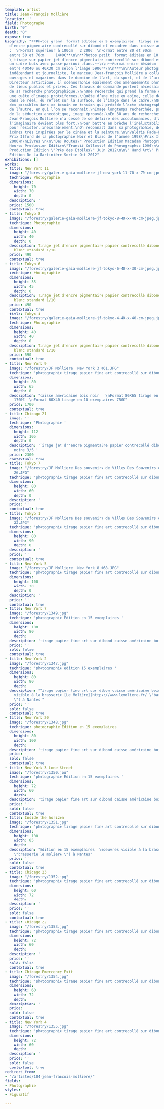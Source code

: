 ```yaml
---
template: artist
title: Jean-François Mollière
location: ''
field: Photographe
birth: "0"
death: "0"
expose: true
biography: "**Photos grand  format éditées en 5 exemplaires  tirage sur papier jet
  d'encre pigmentaire contrecollé sur dibond et encadrée dans caisse américaine bois
  :  \nFormat supérieur à 100cm   2 200€  \nFormat entre 80 et 90cm     1800€  \nFormat
  entre 50 et 70cm     1400€**\n\n**Photos petit  format éditées en 10 exemplaires
  \ tirage sur papier jet d'encre pigmentaire contrecollé sur dibond et encadrée dans
  un cadre bois avec passe-partout blanc.**\n\n**Format entre 60X40cm  750€  \nFormat
  entre 40X40 ou 40X30 cm selon l'image 590€**\n\n***\n\nAuteur photographe, reporter
  indépendant et journaliste, le manceau Jean-françois Mollière a collaboré à de nombreux
  ouvrages et magazines dans le domaine de l’art, du sport, et de l’architecture.
  Directeur artistique, il scénographie également des aménagements photographiques
  de lieux publics et privés. Ces travaux de commande portent nécessairement l’empreinte
  de sa recherche photographique.\n\nUne recherche qui prend la forme d’itinérances,
  une quête d’images protéiformes.\nQuête d’une mise en abîme, celle de la fiction
  dans le réel, du reflet sur la surface, de l’image dans le cadre.\nQuête du champ
  des possibles dans ce besoin en tension qui précède l’acte photographique.\nQuête
  de l’autre, en qui l’on se reconnaît.\nImage longtemps recherchée, passée au tamis
  de la séduction anecdotique, image éprouvée.\nEn 30 ans de recherches photographiques,
  Jean-François Mollière n’a cessé de se défaire des accoutumances, d’aller là où
  l’imaginaire devient plus fort.\nPour battre en brèche l’inéluctabilité de la finitude,
  pour résister, inexorablement.\nOn reconnaît dans sa photographie, des images, des
  icônes très inspirées par le cinéma et la peinture.\n\nValérie Fade-Py\n\nRécompenses:\n\nPremier
  Prix Ilford de la photographie Noir et Blanc de l'année 1998\nPrix Ilford 1996 et
  2000\n\nLivres:\n\n\"Des Routes\" Production Edition Macadam Photographies 1994\n\n\"24
  Heures Production Edition\"Transit Collectif de Photographes 1996\n\n\"Près de Etoiles\"
  Production Edition \"Près des Etoiles\" Juin 2012\n\n\" Hand Art\" Production FFHB
  Edition De La Martiniére Sortie Oct 2012"
exhibitions: []
works:
- title: New York 11
  image: "/forestry/galerie-gaia-molliere-jf-new-york-11-70-x-70-cm-jpeg.jpg"
  technique: Photographie
  dimensions:
    height: 70
    width: 70
    depth: 0
  description: ''
  price: 1500
  contextual: true
- title: Tokyo 8
  image: "/forestry/galerie-gaia-molliere-jf-tokyo-8-40-x-40-cm-jpeg.jpg"
  technique: Photographie
  dimensions:
    height: 40
    width: 40
    depth: 0
  description: Tirage jet d'encre pigmentaire papier contrecollé dibond encadrement
    blanc standard 1/10
  price: 490
  contextual: true
- title: Tokyo 6
  image: "/forestry/galerie-gaia-molliere-jf-tokyo-6-40-x-30-cm-jpeg.jpg"
  technique: Photographie
  dimensions:
    height: 35
    width: 45
    depth: 0
  description: Tirage jet d'encre pigmentaire papier contrecollé dibond encadrement
    blanc standard 1/10
  price: 490
  contextual: true
- title: Tokyo 4
  image: "/forestry/galerie-gaia-molliere-jf-tokyo-4-40-x-40-cm-jpeg.jpg"
  technique: Photographie
  dimensions:
    height: 40
    width: 40
    depth: 0
  description: Tirage jet d'encre pigmentaire papier contrecollé dibond encadrement
    blanc standard 1/10
  price: 590
  contextual: true
- title: New York 9
  image: "/forestry/JF Molliere  New York 3 061.JPG"
  technique: 'photographie tirage papier fine art contrecollé sur dibon '
  dimensions:
    height: 80
    width: 65
    depth: 0
  description: "caisse américaine bois noir   \nFormat 80X65 tirage en 5 exemplaires
    1700€  \nFormat 60X40 tirage en 10 exemplaires 750€"
  price: 1700
  contextual: true
- title: Chicago 21
  image: ''
  technique: 'Photographie '
  dimensions:
    height: 112
    width: 105
    depth: 0
  description: 'Tirage jet d''encre pigmentaire papier contrecollé dibond caisse américaine
    noire 3/5 '
  price: 2300
  contextual: true
- title: Tokyo 7
  image: "/forestry/JF Molliere Des souvenirs de Villes Des Souvenirs d'Amours 22
    26.JPG"
  technique: 'photographie tirage papier fine art contrecollé sur dibon '
  dimensions:
    height: 80
    width: 60
    depth: 0
  description: ''
  price: ''
  contextual: true
- title: Tokyo 1
  image: "/forestry/JF Molliere Des souvenirs de Villes Des Souvenirs d'Amours 18
    22.JPG"
  technique: 'photographie tirage papier fine art contrecollé sur dibon '
  dimensions:
    height: 80
    width: 90
    depth: 0
  description: ''
  price: ''
  contextual: true
- title: New York 5
  image: "/forestry/JF Molliere  New York 8 068.JPG"
  technique: 'photographie tirage papier fine art contrecollé sur dibon '
  dimensions:
    height: 100
    width: 70
    depth: 0
  description: ''
  price: ''
  contextual: true
- title: New York 7
  image: "/forestry/1349.jpg"
  technique: 'photographie Edition en 15 exemplaires '
  dimensions:
    height: 100
    width: 80
    depth: 
  description: 'tirage papier fine art sur dibond caisse américaine bois '
  price: ''
  sold: false
  contextual: true
- title: New York 2
  image: "/forestry/1347.jpg"
  technique: 'photographie edition 15 exemplaires '
  dimensions:
    height: 80
    width: 80
    depth: 
  description: "Tirage papier fine art sur dibon caisse américaine bois  \nPhotographie
    visible à la brasserie [Le Molière](https://www.lemoliere.fr/ \"barsserie le Molière
    \") à Nantes "
  price: ''
  sold: false
  contextual: true
- title: New York 20
  image: "/forestry/1348.jpg"
  technique: photographie Edition en 15 exemplaires
  dimensions:
    height: 80
    width: 100
    depth: 
  description: 'tirage papier fine art sur dibond caisse américaine bois '
  price: ''
  sold: false
  contextual: true
- title: New York 3 Lone Street
  image: "/forestry/1350.jpg"
  technique: 'photographie Edition en 15 exemplaires '
  dimensions:
    height: 72
    width: 60
    depth: 
  description: 'tirage papier fine art sur dibond caisse américaine bois '
  price: ''
  sold: false
  contextual: true
- title: Inside the horizon
  image: "/forestry/1351.jpg"
  technique: 'photographie tirage papier fine art contrecollé sur dibon '
  dimensions:
    height: 100
    width: 85
    depth: 
  description: "Edition en 15 exemplaires  \noeuvres visible à la brasserie [Le Molière](https://www.lemoliere.fr/
    \"brasserie le moliere \") à Nantes"
  price: ''
  sold: false
  contextual: true
- title: Chicago 23
  image: "/forestry/1352.jpg"
  technique: 'photographie tirage papier fine art contrecollé sur dibon '
  dimensions:
    height: 60
    width: 72
    depth: 
  description: ''
  price: ''
  sold: false
  contextual: true
- title: Chicago 22
  image: "/forestry/1353.jpg"
  technique: 'photographie tirage papier fine art contrecollé sur dibon '
  dimensions:
    height: 72
    width: 60
    depth: 
  description: ''
  price: ''
  sold: false
  contextual: true
- title: Chicago Emercency Exit
  image: "/forestry/1354.jpg"
  technique: 'photographie tirage papier fine art contrecollé sur dibon '
  dimensions:
    height: 60
    width: 72
    depth: 
  description: ''
  price: 
  sold: false
  contextual: true
- title: New York 4
  image: "/forestry/1355.jpg"
  technique: 'photographie tirage papier fine art contrecollé sur dibon '
  dimensions:
    height: 72
    width: 60
    depth: 
  description: ''
  price: ''
  sold: false
  contextual: true
redirect_from:
- "/artistes/104-jean-francois-molliere/"
fields:
- Photographie
styles:
- Figuratif

---
```

